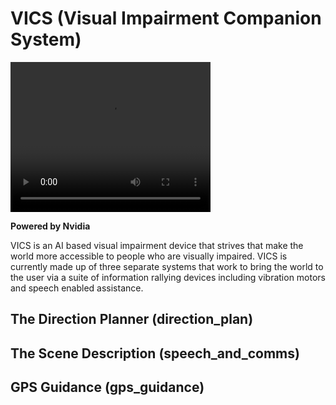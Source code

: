 # VICS (Visual Impairment Companion System)

<video width="320" height="240" controls>
  <source src="vics_logo.mp4" type="video/mp4">
 </video> 
 
**Powered by Nvidia**

VICS is an AI based visual impairment device that strives that make the world more accessible to people who are visually impaired. VICS is currently made up of three separate systems that work to bring the world to the user via a suite of information rallying devices including vibration motors and speech enabled assistance.

## The Direction Planner (direction_plan)

## The Scene Description (speech_and_comms)

## GPS Guidance (gps_guidance)
